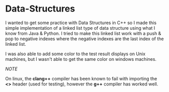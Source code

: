 # Data-Structures

I wanted to get some practice with Data Structures in C++ so I made this simple implementation of a linked list type of data structure
using what I know from Java & Python. I tried to make this linked list work with a push & pop to negative indexes where the negative indexes are the 
last index of the linked list.

I was also able to add some color to the test result displays on Unix machines, but I wasn't able to get the same color on windows machines.

*NOTE*

On linux, the **clang++** compiler has been known to fail with importing the **<<vector>>** header (used for testing), however the **g++** compiler has worked well.